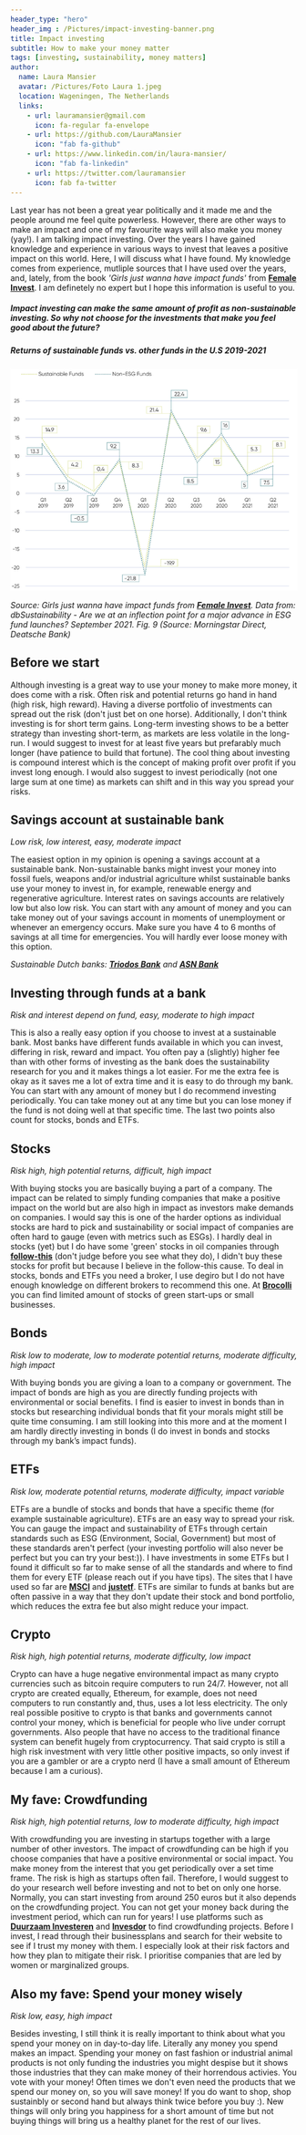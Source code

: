 ```yaml
---
header_type: "hero"
header_img : /Pictures/impact-investing-banner.png
title: Impact investing
subtitle: How to make your money matter
tags: [investing, sustainability, money matters]
author:
  name: Laura Mansier
  avatar: /Pictures/Foto Laura 1.jpeg
  location: Wageningen, The Netherlands
  links:                
    - url: lauramansier@gmail.com
      icon: fa-regular fa-envelope
    - url: https://github.com/LauraMansier
      icon: "fab fa-github"
    - url: https://www.linkedin.com/in/laura-mansier/
      icon: "fab fa-linkedin"
    - url: https://twitter.com/lauramansier
      icon: fab fa-twitter
---
```


Last year has not been a great year politically and it made me and the people around me feel quite powerless. However, there are other ways to make an impact and one of my favourite ways will also make you money (yay!). I am talking impact investing. Over the years I have gained knowledge and experience in various ways to invest that leaves a positive impact on this world. Here, I will discuss what I have found. My knowledge comes from experience, mutliple sources that I have used over the years, and, lately, from the book _'Girls just wanna have impact funds'_ from **[Female Invest](https://www.femaleinvest.com/)**. I am definetely no expert but I hope this information is useful to you.

##### _Impact investing can make the same amount of  profit as non-sustainable investing. So why not choose for the investments that make you feel good about the future?_

##### Returns of sustainable funds vs. other funds in the U.S 2019-2021

<img src="/Pictures/sustainable-vs-unsustainable-investing.png" title="Returns of sustainable funds vs. other funds in the U.S 2019-2021">

_Source: Girls just wanna have impact funds from **[Female Invest](https://www.femaleinvest.com/)**. Data from: dbSustainability - Are we at an inflection point for a major advance in ESG fund launches? September 2021. Fig. 9 (Source: Morningstar Direct, Deatsche Bank)_

## Before we start

Although investing is a great way to use your money to make more money, it does come with a risk. Often risk and potential returns go hand in hand (high risk, high reward). Having a diverse portfolio of investments can spread out the risk (don't just bet on one horse). Additionally, I don't think investing is for short term gains. Long-term investing shows to be a better strategy than investing short-term, as markets are less volatile in the long-run. I would suggest to invest for at least five years but prefarably much longer (have patience to build that fortune). The cool thing about investing is compound interest which is the concept of making profit over profit if you invest long enough. I would also suggest to invest periodically (not one large sum at one time) as markets can shift and in this way you spread your risks.

## Savings account at sustainable bank
_Low risk, low interest, easy, moderate impact_

The easiest option in my opinion is opening a savings account at a sustainable bank. Non-sustainable banks might invest your money into fossil fuels, weapons and/or industrial agriculture whilst sustainable banks use your money to invest in, for example, renewable energy and regenerative agriculture. Interest rates on savings accounts are relatively low but also low risk. You can start with any amount of money and you can take money out of your savings account in moments of unemployment or whenever an emergency occurs. Make sure you have 4 to 6 months of savings at all time for emergencies. You will hardly ever loose money with this option. 

_Sustainable Dutch banks: **[Triodos Bank](https://www.triodos.nl/)** and **[ASN Bank](https://www.asnbank.nl/home.html)**_

## Investing through funds at a bank
_Risk and interest depend on fund, easy, moderate to high impact_

This is also a really easy option if you choose to invest at a sustainable bank. Most banks have different funds available in which you can invest, differing in risk, reward and impact. You often pay a (slightly) higher fee than with other forms of investing as the bank does the sustainability research for you and it makes things a lot easier. For me the extra fee is okay as it saves me a lot of extra time and it is easy to do through my bank. You can start with any amount of money but I do recommend investing periodically. You can take money out at any time but you can lose money if the fund is not doing well at that specific time. The last two points also count for stocks, bonds and ETFs.

## Stocks
_Risk high, high potential returns, difficult, high impact_

With buying stocks you are basically buying a part of a company. The impact can be related to simply funding companies that make a positive impact on the world but are also high in impact as investors make demands on companies. I would say this is one of the harder options as individual stocks are hard to pick and sustainability or social impact of companies are often hard to gauge (even with metrics such as ESGs). I hardly deal in stocks (yet) but I do have some 'green' stocks in oil companies through **[follow-this](https://www.follow-this.org/)** (don't judge before you see what they do), I didn't buy these stocks for profit but because I believe in the follow-this cause. To deal in stocks, bonds and ETFs you need a broker, I use degiro but I do not have enough knowledge on different brokers to recommend this one. At **[Brocolli](https://broccoli.eu/en)** you can find limited amount of stocks of green start-ups or small businesses.

## Bonds
_Risk low to moderate, low to moderate potential returns, moderate difficulty, high impact_

With buying bonds you are giving a loan to a company or government. The impact of bonds are high as you are directly funding projects with environmental or social benefits. I find is easier to invest in bonds than in stocks but researching individual bonds that fit your morals might still be quite time consuming. I am still looking into this more and at the moment I am hardly directly investing in bonds (I do invest in bonds and stocks through my bank’s impact funds).

## ETFs
_Risk low, moderate potential returns, moderate difficulty, impact variable_

ETFs are a bundle of stocks and bonds that have a specific theme (for example sustainable agriculture). ETFs are an easy way to spread your risk. You can gauge the impact and sustainability of ETFs through certain standards such as ESG (Environment, Social, Government) but most of these standards aren't perfect (your investing portfolio will also never be perfect but you can try your best:)). I have investments in some ETFs but I found it difficult so far to make sense of all the standards and where to find them for every ETF (please reach out if you have tips). The sites that I have used so far are **[MSCI](https://www.msci.com/our-solutions/esg-investing/esg-fund-ratings-climate-search-tool)** and **[justetf](https://www.justetf.com/en/how-to/invest-in-climate-change.html)**. ETFs are similar to funds at banks but are often passive in a way that they don't update their stock and bond portfolio, which reduces the extra fee but also might reduce your impact. 

## Crypto
_Risk high, high potential returns, moderate difficulty, low impact_

Crypto can have a huge negative environmental impact as many crypto currencies such as bitcoin require computers to run 24/7. However, not all crypto are created equally, Ethereum, for example, does not need computers to run constantly and, thus, uses a lot less electricity. The only real possible positive to crypto is that banks and governments cannot control your money, which is beneficial for people who live under corrupt governments. Also people that have no access to the traditional finance system can benefit hugely from cryptocurrency.
That said crypto is still a high risk investment with very little other positive impacts, so only invest if you are a gambler or are a crypto nerd (I have a small amount of Ethereum because I am a curious).

## My fave: Crowdfunding
_Risk high, high potential returns, low to moderate difficulty, high impact_

With crowdfunding you are investing in startups together with a large number of other investors. The impact of crowdfunding can be high if you choose companies that have a positive environmental or social impact. You make money from the interest that you get periodically over a set time frame. The risk is high as startups often fail. Therefore, I would suggest to do your research well before investing and not to bet on only one horse. Normally, you can start investing from around 250 euros but it also depends on the crowdfunding project. You can not get your money back during the investment period, which can run for years! I use platforms such as **[Duurzaam Investeren](https://www.duurzaaminvesteren.nl/)** and **[Invesdor](https://www.invesdor.nl/#/)** to find crowdfunding projects. Before I invest, I read through their businessplans and search for their website to see if I trust my money with them. I especially look at their risk factors and how they plan to mitigate their risk. I prioritise companies that are led by women or marginalized groups.

## Also my fave: Spend your money wisely
_Risk low, easy, high impact_

Besides investing, I still think it is really important to think about what you spend your money on in day-to-day life. Literally any money you spend makes an impact. Spending your money on fast fashion or industrial animal products is not only funding the industries you might despise but it shows those industries that they can make money of their horrendous activies. You vote with your money! Often times we don't even need the products that we spend our money on, so you will save money!
If you do want to shop, shop sustainbly or second hand but always think twice before you buy :).
New things will only bring you happiness for a short amount of time but not buying things will bring us a healthy planet for the rest of our lives.
